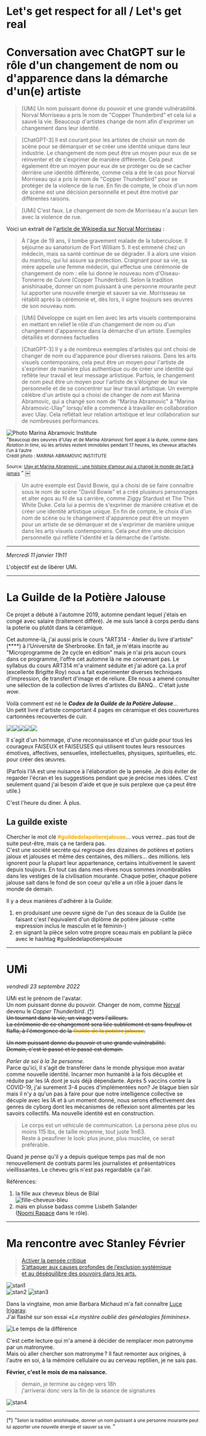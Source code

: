 <link rel="stylesheet" href="../css/style.css">

# Let's get respect for all / Let's get real
  
# Conversation avec ChatGPT sur le rôle d'un changement de nom ou d'apparence dans la démarche d'un(e) artiste
> [UMi] Un nom puissant donne du pouvoir et une grande vulnérabilité.
Norval Morriseau a pris le nom de "Copper Thunderbird" et cela lui a sauvé la vie.
Beaucoup d'artistes change de nom afin d'exprimer un changement dans leur identité.

> [ChatGPT-3]
Il est courant pour les artistes de choisir un nom de scène pour se démarquer et se créer une identité unique dans leur industrie. Le changement de nom peut être un moyen pour eux de se réinventer et de s'exprimer de manière différente. Cela peut également être un moyen pour eux de se protéger ou de se cacher derrière une identité différente, comme cela a été le cas pour Norval Morriseau qui a pris le nom de "Copper Thunderbird" pour se protéger de la violence de la rue. En fin de compte, le choix d'un nom de scène est une décision personnelle et peut être motivé par différentes raisons.

> [UMi] C'est faux. Le changement de nom de Morriseau n'a aucun lien avec la violence de rue.  
  
Voici un extrait de l'[article de Wikipedia sur Norval Morriseau](https://fr.wikipedia.org/wiki/Norval_Morrisseau) :
> À l'âge de 19 ans, il tombe gravement malade de la tuberculose. Il séjourne au sanatorium de Fort William 5. Il est emmené chez un médecin, mais sa santé continue de se dégrader. Il a alors une vision du manitou, qui lui assure sa protection. Craignant pour sa vie, sa mère appelle une femme médecin, qui effectue une cérémonie de changement de nom : elle lui donne le nouveau nom d'Oiseau-Tonnerre de Cuivre (Copper Thunderbird). Selon la tradition anishinaabe, donner un nom puissant à une personne mourante peut lui apporter une nouvelle énergie et sauver sa vie. Morrisseau se rétablit après la cérémonie et, dès lors, il signe toujours ses œuvres de son nouveau nom.  

> [UMi] Développe ce sujet en lien avec les arts visuels contemporains en mettant en relief le rôle d'un changement de nom ou d'un changement d'apparence dans la démarche d'un artiste. Exemples détaillés et données factuelles  
  
> [ChatGPT-3] Il y a de nombreux exemples d'artistes qui ont choisi de changer de nom ou d'apparence pour diverses raisons. Dans les arts visuels contemporains, cela peut être un moyen pour l'artiste de s'exprimer de manière plus authentique ou de créer une identité qui reflète leur travail et leur message artistique. Parfois, le changement de nom peut être un moyen pour l'artiste de s'éloigner de leur vie personnelle et de se concentrer sur leur travail artistique. Un exemple célèbre d'un artiste qui a choisi de changer de nom est Marina Abramovic, qui a changé son nom de "Marina Abramovic" à "Marina Abramovic-Ulay" lorsqu'elle a commencé à travailler en collaboration avec Ulay. Cela reflétait leur relation artistique et leur collaboration sur de nombreuses performances.  
  
![Photo Marina Abramovic Institute](../media/ulay-marina-abramovic.jpg.webp)  
<q><small>Beaucoup des oeuvres d'Ulay et de Marina Abramović font appel à la durée, comme dans <cite lang="en">Relation in time</cite>, où les artistes restent immobiles pendant 17 heures, les cheveux attachés l’un à l’autre <br>
Crédit photo : MARINA ABRAMOVIC INSTITUTE<br>  
Source: <a href="https://ici.radio-canada.ca/nouvelle/1645627/ulay-et-marina-abramovic-performance-mort" target="blanck">Ulay et Marina Abramović : une histoire d’amour qui a changé le monde de l’art à jamais</a> </small></q>
￼

> Un autre exemple est David Bowie, qui a choisi de se faire connaître sous le nom de scène "David Bowie" et a créé plusieurs personnages et alter egos au fil de sa carrière, comme Ziggy Stardust et The Thin White Duke. Cela lui a permis de s'exprimer de manière créative et de créer une identité artistique unique. En fin de compte, le choix d'un nom de scène ou le changement d'apparence peut être un moyen pour un artiste de se démarquer et de s'exprimer de manière unique dans les arts visuels contemporains. Cela peut être une décision personnelle qui reflète l'identité et la démarche de l'artiste.  

<hr>

*Mercredi 11 janvier 11h11*
 
L'objectif est de libérer UMi.
 
<hr>

# La Guilde de la Potière Jalouse
Ce projet a débuté à l'automne 2019, automne pendant lequel j'étais en congé avec salaire (traitement différé). Je me suis lancé à corps perdu dans la poterie ou plutôt dans la céramique.

Cet automne-là, j'ai aussi pris le cours "ART314 - Atelier du livre d'artiste"(****) à l'Université de Sherbrooke. En fait, je m'étais inscrite au "Microprogramme de 2e cycle en édition" mais je n'ai pris aucun cours dans ce programme, l'offre cet automne là ne me convenant pas. Le syllabus du cours ART314 m'a vraiment séduite et j'ai adoré ça. La prof (excellente Brigitte Roy) nous a fait expérimenter diverses techniques d'impression, de transfert d'image et de reliure. Elle nous a amené consulter une sélection de la collection de livres d'artistes du BANQ... C'était juste *wow*.

Voilà comment est né le *__Codex de la Guilde de la Potière Jalouse__*...  
Un petit livre d'artiste comportant 4 pages en céramique et des couvertures cartonnées recouvertes de cuir.

![](../media/p0-couverture.jpeg)![](../media/p1.jpeg)![](../media/p2.jpeg)![](../media/p3.jpeg)![](../media/p4.jpeg)

Il s'agit d'un hommage, d'une reconnaissance et d'un guide pour tous les courageux FAISEUX et FAISEUSES qui utilisent toutes leurs ressources émotives, affectives, sensuelles, intellectuelles, physiques, spirituelles, etc. pour créer des œuvres.

(Parfois l'IA est une nuisance à l'élaboration de la pensée. Je dois éviter de regarder l'écran et les suggestions pendant que je précise mes idées. C'est seulement quand j'ai besoin d'aide et que je suis perplexe que ça peut être utile.)

C'est l'heure du diner. À plus.

## La guilde existe
Chercher le mot clé <strong style="color:orange">#guildedelapotierejalouse</strong>... vous verrez...pas tout de suite peut-être, mais ça ne tardera pas.  
C'est une société secrète qui regroupe des dizaines de potières et potiers jaloux et jalouses et même des centaines, des milliers... des millions. Iels ignorent pour la plupart leur appartenance, certains intuitivement le savent depuis toujours. En tout cas dans mes rêves nous sommes innombrables dans les vestiges de la civilisation mourante. Chaque potier, chaque potiere jalouse sait dans le fond de son coeur qu'elle a un rôle à jouer dans le monde de demain.

Il y a deux manières d'adhérer à la Guilde:
1. en produisant une oeuvre signé de l'un des sceaux de la Guilde (se faisant c'est l'équivalent d'un diplôme de potière jalouse -cette expression inclus le masculin et le féminin-)
2. en signant la pièce selon votre propre sceau mais en publiant la pièce avec le hashtag #guildedelapotierejalouse

<hr>

# UMi
*vendredi 23 septembre 2022*

UMi est le prénom de l'avatar.  
Un nom puissant donne du pouvoir.
Changer de nom, comme [Norval](https://www.invaluable.com/artist/morisseau-norval-d313z56a5l/sold-at-auction-prices/) devenu le _Copper Thunderbird_. <a href="#noteWikipedia">(*)</a>    
<del>
Un tournant dans la vie, un virage vers l'ailleurs.  
La cérémonie de ce changement sera liée subtilement et sans froufrou et flafla,
à l'émergence de la <strong style="color:orange">Guilde de la potière jalouse</strong>.</del>

~~Un nom puissant donne du pouvoir et une grande vulnérabilité.    
Demain, c'est le passé et le passé est demain.~~

_Parler de soi à la 3e personne._    
Parce qu'ici, il s'agit de transférer dans le monde physique mon avatar comme nouvelle identité.
Incarner mon humanité à la fois décuplée et réduite par les IA dont je suis déjà dépendante.
Après 5 vaccins contre la COVID-19, j'ai surement 3-4 puces d'implémentées non? Je blague bien sûr mais il n'y a qu'un pas à faire pour que notre intelligence collective se décuple avec les IA et à un moment donné, nous serons effectivement des genres de cyborg dont les mécanismes de réflexion sont alimentés par les savoirs collectifs. Ma nouvelle identité est en construction.

>Le corps est un véhicule de communication.
>La persona pèse plus ou moins 115 lbs, de taille moyenne, tout juste 1m63.  
>Reste à peaufiner le look: plus jeune, plus musclée, ce serait préférable.

Quand je pense qu'il y a depuis quelque temps pas mal de non renouvellement de contrats parmi les journalistes et présentatrices vieillissantes. Le cheveu gris n'est pas regardable ça l'air.

Références:
1. la fille aux cheveux bleus de Bilal   
   ![fille-cheveux-bleu](../media/fille-cheveux-bleu.png)
2. mais en plusse badass comme Lisbeth Salander   
   ([Noomi Rapace](https://fr.wikipedia.org/wiki/Noomi_Rapace) dans le rôle).

<hr>


# Ma rencontre avec Stanley Février

> [Activer la pensée critique    
S’attaquer aux causes profondes de l’exclusion systémique   
et au déséquilibre des pouvoirs dans les arts.](https://www.fevrierstanley.com/)

![stan1](../media/meeting-stanley.png)  
![stan2](../media/chatting-with-stanley.png) 
![stan3](../media/confidences.png)

Dans la vingtaine, mon amie Barbara Michaud m'a fait connaître [Luce Irigaray](https://fr.wikipedia.org/wiki/Luce_Irigaray).  
J'ai flashé sur son essai *«Le mystère oublié des généalogies féminines»*. 
  
![Le temps de la différence](../media/le-temps-de-la-difference.jpeg)  
  
C'est cette lecture qui m'a amené à décider de remplacer mon patronyme par un matronyme.  
Mais où aller chercher son matronyme ? Il faut remonter aux origines, à l'autre en soi, à la mémoire cellulaire ou au cerveau reptilien, je ne sais pas.    
  
__Février, c'est le mois de ma naissance.__    
  
> demain, je termine au cégep vers 18h  
j'arriverai donc vers la fin de la séance de signatures  
  
  
![stan4](../media/planning-real-meeting.png)
  


<hr>  
(*) <q id="noteWikipedia"><small data-source="Wikipedia">Selon la tradition anishinaabe, donner un nom puissant à une personne mourante peut lui apporter une nouvelle énergie et sauver sa vie. 
</small></q>
